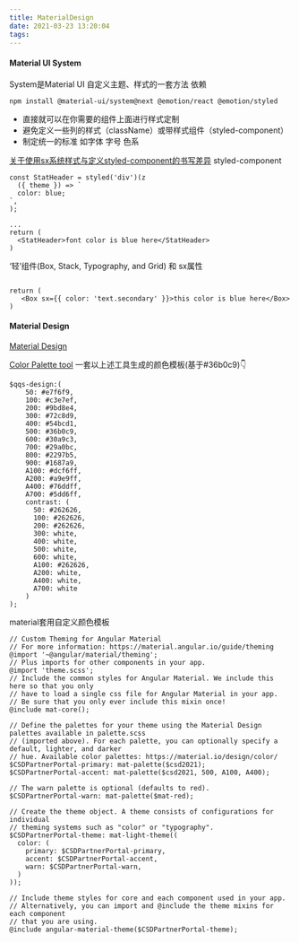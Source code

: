 ```yaml
---
title: MaterialDesign
date: 2021-03-23 13:20:04
tags:
---
```

#### Material UI System
System是Material UI 自定义主题、样式的一套方法
依赖
```
npm install @material-ui/system@next @emotion/react @emotion/styled
```
+ 直接就可以在你需要的组件上面进行样式定制
+ 避免定义一些列的样式（className）或带样式组件（styled-component）
+ 制定统一的标准 如字体 字号 色系

[关于使用sx系统样式与定义styled-component的书写差异](https://mui.com/zh/system/basics/#why-use-the-system)
styled-component
```
const StatHeader = styled('div')(z
  ({ theme }) => `
  color: blue;
`,
);

...
return (
  <StatHeader>font color is blue here</StatHeader>
)
```
‘轻’组件(Box, Stack, Typography, and Grid) 和 sx属性
```

return (
   <Box sx={{ color: 'text.secondary' }}>this color is blue here</Box>
)
```

#### Material Design
[Material Design](https://material.io/develop/web)

[Color Palette tool](http://mcg.mbitson.com/#!?csd2021=%2336b0c9&themename=mcgtheme)
一套以上述工具生成的颜色模板(基于#36b0c9)👇
```
$qqs-design:(
    50: #e7f6f9,
    100: #c3e7ef,
    200: #9bd8e4,
    300: #72c8d9,
    400: #54bcd1,
    500: #36b0c9,
    600: #30a9c3,
    700: #29a0bc,
    800: #2297b5,
    900: #1687a9,
    A100: #dcf6ff,
    A200: #a9e9ff,
    A400: #76ddff,
    A700: #5dd6ff,
    contrast: (
      50: #262626,
      100: #262626,
      200: #262626,
      300: white,
      400: white,
      500: white,
      600: white,
      A100: #262626,
      A200: white,
      A400: white,
      A700: white
    )
);
```
material套用自定义颜色模板
```
// Custom Theming for Angular Material
// For more information: https://material.angular.io/guide/theming
@import '~@angular/material/theming';
// Plus imports for other components in your app.
@import 'theme.scss';
// Include the common styles for Angular Material. We include this here so that you only
// have to load a single css file for Angular Material in your app.
// Be sure that you only ever include this mixin once!
@include mat-core();

// Define the palettes for your theme using the Material Design palettes available in palette.scss
// (imported above). For each palette, you can optionally specify a default, lighter, and darker
// hue. Available color palettes: https://material.io/design/color/
$CSDPartnerPortal-primary: mat-palette($csd2021);
$CSDPartnerPortal-accent: mat-palette($csd2021, 500, A100, A400);

// The warn palette is optional (defaults to red).
$CSDPartnerPortal-warn: mat-palette($mat-red);

// Create the theme object. A theme consists of configurations for individual
// theming systems such as "color" or "typography".
$CSDPartnerPortal-theme: mat-light-theme((
  color: (
    primary: $CSDPartnerPortal-primary,
    accent: $CSDPartnerPortal-accent,
    warn: $CSDPartnerPortal-warn,
  )
));

// Include theme styles for core and each component used in your app.
// Alternatively, you can import and @include the theme mixins for each component
// that you are using.
@include angular-material-theme($CSDPartnerPortal-theme);
```

#### 